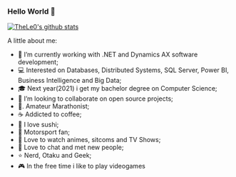 ### Hello World 👋

[![TheLe0's github stats](https://github-readme-stats.vercel.app/api?username=TheLe0)](https://github.com/TheLe0/github-readme-stats)

A little about me:

- 🔭  I’m currently working with .NET and Dynamics AX software development;
- 💻  Interested on Databases, Distributed Systems, SQL Server, Power BI, Business Intelligence and Big Data;
- 🎓  Next year(2021) i get my bachelor degree on Computer Science;
- 👯  I’m looking to collaborate on open source projects;
- 🏃. Amateur Marathonist;
- ☕  Addicted to coffee;
- 🍣  I love sushi;
- 🏁  Motorsport fan;
- 🎦  Love to watch animes, sitcoms and TV Shows;
- 💬  Love to chat and met new people;
- ⭐  Nerd, Otaku and Geek;
- 🎮  In the free time i like to play videogames
